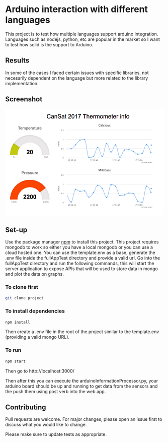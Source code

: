 # Arduino interaction with different languages
This project is to test how multiple languages support arduino integration.
Languages such as nodejs, python, etc are popular in the market so I want to test how solid is the support to Arduino.

## Results
In some of the cases I faced certain issues with specific libraries, not necesarily dependent on the language but more related to the library implementation.

## Screenshot
<img src="doc/dashboard.png?raw=true" width="600" />

## Set-up

Use the package manager [npm](https://docs.npmjs.com/cli/install) to install this project.
This project requires mongodb to work so either you have a local mongodb or you can use a cloud hosted one. You can use the template.env as a base, generate the .env file inside the fullAppTest directory and provide a valid url. 
Go into the fullAppTest directory and run the following commands, this will start the server application to expose APIs that will be used to store data in mongo and plot the data on graphs.

### To clone first

```bash
git clone project
```

### To install dependencies

```bash
npm install
```

Then create a .env file in the root of the project similar to the template.env (providing a valid mongo URL).

### To run
```bash
npm start
```
Then go to http://localhost:3000/

Then after this you can execute the arduinoInformationProcessor.py, your arduino board should be up and running to get data from the sensors and the push them using post verb into the web app.

## Contributing
Pull requests are welcome. For major changes, please open an issue first to discuss what you would like to change.

Please make sure to update tests as appropriate.

